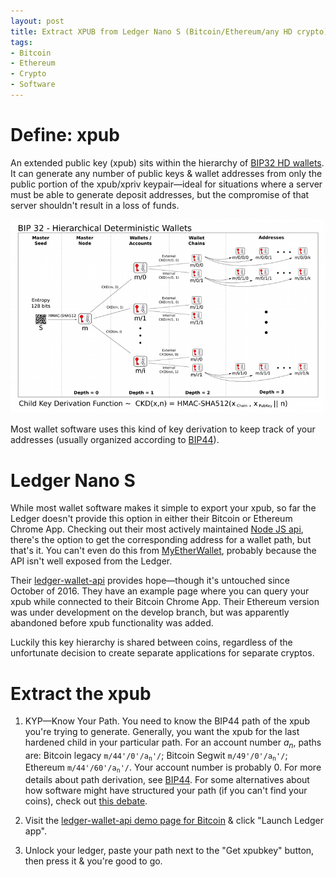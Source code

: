 ```yaml
---
layout: post
title: Extract XPUB from Ledger Nano S (Bitcoin/Ethereum/any HD crypto)
tags:
- Bitcoin
- Ethereum
- Crypto
- Software
---
```


# Define: xpub
An extended public key (xpub) sits within the hierarchy of [BIP32 HD wallets](https://github.com/bitcoin/bips/blob/master/bip-0032.mediawiki). It can generate any number of public keys & wallet addresses from only the public portion of the xpub/xpriv keypair—ideal for situations where a server must be able to generate deposit addresses, but the compromise of that server shouldn't result in a loss of funds.

![HD wallet diagram](/static/img/bip32.png)

Most wallet software uses this kind of key derivation to keep track of your addresses (usually organized according to [BIP44](https://github.com/bitcoin/bips/blob/master/bip-0044.mediawiki)).

# Ledger Nano S
While most wallet software makes it simple to export your xpub, so far the Ledger doesn't provide this option in either their Bitcoin or Ethereum Chrome App. Checking out their most actively maintained [Node JS api](https://github.com/LedgerHQ/ledger-node-js-api/blob/77e3a1aba1f7ec7572b6752fb475aa0d3cb88efc/src/ledger-btc.js), there's the option to get the corresponding address for a wallet path, but that's it. You can't even do this from [MyEtherWallet](https://www.myetherwallet.com/), probably because the API isn't well exposed from the Ledger.

Their [ledger-wallet-api](https://github.com/LedgerHQ/ledger-wallet-api) provides hope—though it's untouched since October of 2016. They have an example page where you can query your xpub while connected to their Bitcoin Chrome App. Their Ethereum version was under development on the develop branch, but was apparently abandoned before xpub functionality was added.

Luckily this key hierarchy is shared between coins, regardless of the unfortunate decision to create separate applications for separate cryptos.


# Extract the xpub
1. KYP—Know Your Path. You need to know the BIP44 path of the xpub you're trying to generate. Generally, you want the xpub for the last hardened child in your particular path. For an account number *a<sub>n</sub>*, paths are: Bitcoin legacy <code>m/44'/0'/a<sub>n</sub>'/</code>; Bitcoin Segwit <code>m/49'/0'/a<sub>n</sub>'/</code>; Ethereum <code>m/44'/60'/a<sub>n</sub>'/</code>. Your account number is probably 0. For more details about path derivation, see [BIP44](https://github.com/bitcoin/bips/blob/master/bip-0044.mediawiki). For some alternatives about how software might have structured your path (if you can't find your coins), check out [this debate](https://github.com/ethereum/EIPs/issues/84).

2. Visit the [ledger-wallet-api demo page for Bitcoin](https://www.ledgerwallet.com/api/demo.html) & click "Launch Ledger app".

3. Unlock your ledger, paste your path next to the "Get xpubkey" button, then press it & you're good to go.

